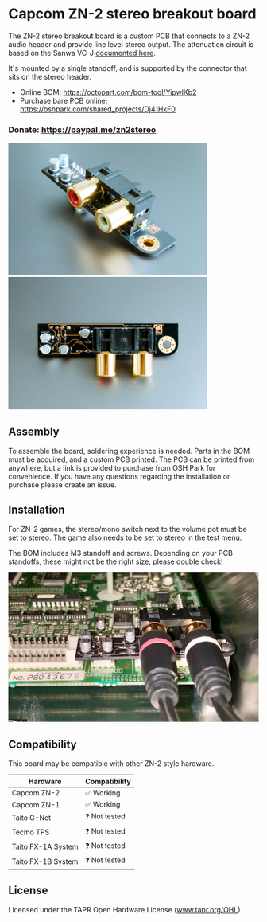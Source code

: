 # Capcom ZN-2 stereo breakout board

The ZN-2 stereo breakout board is a custom PCB that connects to a ZN-2 audio header and provide line level stereo output. The attenuation circuit is based on the Sanwa VC-J [documented here](http://www.neo-geo.com/forums/showthread.php?172861-A-different-attenuation-circuit).

It's mounted by a single standoff, and is supported by the connector that sits on the stereo header.

- Online BOM: https://octopart.com/bom-tool/YipwlKb2
- Purchase bare PCB online: https://oshpark.com/shared_projects/Dj41HkF0

### Donate: https://paypal.me/zn2stereo

<img width="400" src="https://raw.githubusercontent.com/simonlc/zn2stereo/master/pictures/complete-board.jpg"> <img width="400" src="https://raw.githubusercontent.com/simonlc/zn2stereo/master/pictures/complete-board-top.jpg">

## Assembly

To assemble the board, soldering experience is needed. Parts in the BOM must be acquired, and a custom PCB printed. The PCB can be printed from anywhere, but a link is provided to purchase from OSH Park for convenience. If you have any questions regarding the installation or purchase please create an issue.

## Installation

For ZN-2 games, the stereo/mono switch next to the volume pot must be set to stereo. The game also needs to be set to stereo in the test menu.

The BOM includes M3 standoff and screws. Depending on your PCB standoffs, these might not be the right size, please double check!

<img width="640" src="https://raw.githubusercontent.com/simonlc/zn2stereo/master/pictures/installation.jpg">

## Compatibility

This board may be compatible with other ZN-2 style hardware.

| Hardware           | Compatibility |
| ------------------ | ------------- |
| Capcom ZN-2        | ✅  Working    |
| Capcom ZN-1        | ✅  Working    |
| Taito G-Net        | ❓  Not tested |
| Tecmo TPS          | ❓  Not tested |
| Taito FX-1A System | ❓  Not tested |
| Taito FX-1B System | ❓  Not tested |

## License
Licensed under the TAPR Open Hardware License (www.tapr.org/OHL)
